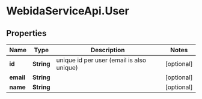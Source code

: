 # WebidaServiceApi.User

## Properties
Name | Type | Description | Notes
------------ | ------------- | ------------- | -------------
**id** | **String** | unique id per user (email is also unique) | [optional] 
**email** | **String** |  | [optional] 
**name** | **String** |  | [optional] 


